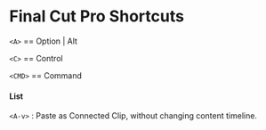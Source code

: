 Final Cut Pro Shortcuts
=======================

`<A>` == Option | Alt

`<C>` == Control

`<CMD>` == Command

#### List

`<A-v>` : Paste as Connected Clip, without changing content timeline.

